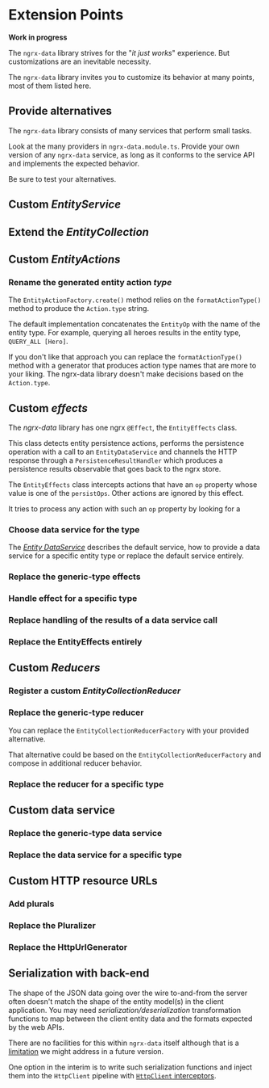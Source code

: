 # Extension Points

**Work in progress**

The `ngrx-data` library strives for the "_it just works_" experience.
But customizations are an inevitable necessity.

The `ngrx-data` library invites you to customize its behavior at many points,
most of them listed here.

## Provide alternatives

The `ngrx-data` library consists of many services that perform small tasks.

Look at the many providers in `ngrx-data.module.ts`.
Provide your own version of any `ngrx-data` service, as long as it conforms to the service API and implements the expected behavior.

Be sure to test your alternatives.

## Custom _EntityService_

## Extend the _EntityCollection_

## Custom _EntityActions_

### Rename the generated entity action _type_ 

The `EntityActionFactory.create()` method relies on the `formatActionType()` method to
produce the `Action.type` string. 

The default implementation concatenates the `EntityOp` with the name of the entity type.
For example, querying all heroes results in the entity type, `QUERY_ALL [Hero]`.

If you don't like that approach you can replace the `formatActionType()` method with a generator that produces action type names that are more to your liking.
The ngrx-data library doesn't make decisions based on the `Action.type`.

## Custom _effects_

The _ngrx-data_ library has one ngrx `@Effect`, the `EntityEffects` class.

This class detects entity persistence actions, performs the persistence operation with a
call to an `EntityDataService` and channels the HTTP response through a 
`PersistenceResultHandler` which produces a persistence results observable that
goes back to the ngrx store. 

The `EntityEffects` class intercepts actions that have an `op` property whose
value is one of the `persistOps`. Other actions are ignored by this effect.

It tries to process any action with such an `op` property by looking for a

### Choose data service for the type

The [_Entity DataService_](guide/entity-dataservice.md) describes the 
default service, how to provide a data service for a specific entity type
or replace the default service entirely.

### Replace the generic-type effects

### Handle effect for a specific type

### Replace handling of the results of a data service call

### Replace the EntityEffects entirely

## Custom _Reducers_

### Register a custom _EntityCollectionReducer_

### Replace the generic-type reducer

You can replace the `EntityCollectionReducerFactory` with your provided alternative.

That alternative could be based on the `EntityCollectionReducerFactory` and compose in
additional reducer behavior. 

### Replace the reducer for a specific type

## Custom data service

### Replace the generic-type data service

### Replace the data service for a specific type

## Custom HTTP resource URLs

### Add plurals

### Replace the Pluralizer

### Replace the HttpUrlGenerator

## Serialization with back-end

The shape of the JSON data going over the wire to-and-from the server often
doesn't match the shape of the entity model(s) in the client application.
You may need _serialization/deserialization_ transformation functions 
to map between the client entity data and the formats expected by the web APIs.

There are no facilities for this within `ngrx-data` itself although
that is a [limitation](guide/limitations.md#serialization) we might address in a future version.

One option in the interim is to write such serialization functions and 
inject them into the `HttpClient` pipeline with [`HttpClient` interceptors](https://angular.io/guide/http#intercepting-requests-and-responses).
